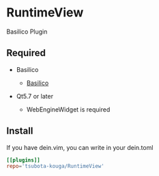 # RuntimeView

Basilico Plugin

## Required

* Basilico
    - [Basilico][Basilico]

* Qt5.7 or later
    - WebEngineWidget is required

[Basilico]:https://github.com/tsubota-kouga/Basilico

## Install
If you have dein.vim, you can write in your dein.toml

```toml
[[plugins]]
repo='tsubota-kouga/RuntimeView'
```

